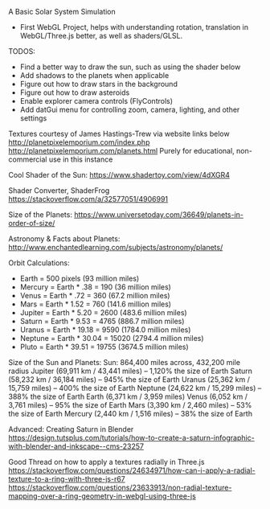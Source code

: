 A Basic Solar System Simulation
- First WebGL Project, helps with understanding rotation, translation in WebGL/Three.js better, as well as shaders/GLSL.

TODOS:
- Find a better way to draw the sun, such as using the shader below
- Add shadows to the planets when applicable
- Figure out how to draw stars in the background
- Figure out how to draw asteroids
- Enable explorer camera controls (FlyControls)
- Add datGui menu for controlling zoom, camera, lighting, and other settings


Textures courtesy of James Hastings-Trew via website links below
http://planetpixelemporium.com/index.php
http://planetpixelemporium.com/planets.html
Purely for educational, non-commercial use in this instance

Cool Shader of the Sun:
https://www.shadertoy.com/view/4dXGR4

Shader Converter, ShaderFrog
https://stackoverflow.com/a/32577051/4906991

Size of the Planets:
https://www.universetoday.com/36649/planets-in-order-of-size/

Astronomy & Facts about Planets:
http://www.enchantedlearning.com/subjects/astronomy/planets/

Orbit Calculations:
- Earth   = 500 pixels (93 million miles)
- Mercury = Earth * .38   = 190 (36 million miles)
- Venus   = Earth * .72   = 360 (67.2 million miles)
- Mars    = Earth * 1.52  = 760 (141.6 million miles)
- Jupiter = Earth * 5.20  = 2600 (483.6 million miles)
- Saturn  = Earth * 9.53  = 4765 (886.7 million miles)
- Uranus  = Earth * 19.18 = 9590 (1784.0 million miles)
- Neptune = Earth * 30.04 = 15020 (2794.4 million miles)
- Pluto   = Earth * 39.51 = 19755  (3674.5 million miles)

Size of the Sun and Planets:
Sun: 864,400 miles across, 432,200 mile radius
Jupiter (69,911 km / 43,441 miles) – 1,120% the size of Earth
Saturn (58,232 km / 36,184 miles) – 945% the size of Earth
Uranus (25,362 km / 15,759 miles) – 400% the size of Earth
Neptune (24,622 km / 15,299 miles) – 388% the size of Earth
Earth (6,371 km / 3,959 miles)
Venus (6,052 km / 3,761 miles) – 95% the size of Earth
Mars (3,390 km / 2,460 miles) – 53% the size of Earth
Mercury (2,440 km / 1,516 miles) – 38% the size of Earth

Advanced: Creating Saturn in Blender
https://design.tutsplus.com/tutorials/how-to-create-a-saturn-infographic-with-blender-and-inkscape--cms-23257

Good Thread on how to apply a textures radially in Three.js
https://stackoverflow.com/questions/24634971/how-can-i-apply-a-radial-texture-to-a-ring-with-three-js-r67
https://stackoverflow.com/questions/23633913/non-radial-texture-mapping-over-a-ring-geometry-in-webgl-using-three-js
